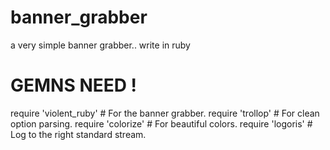 # banner_grabber
a very simple banner grabber.. write in ruby

# GEMNS NEED ! 
require 'violent_ruby' # For the banner grabber.
require 'trollop'      # For clean option parsing.
require 'colorize'     # For beautiful colors.
require 'logoris'      # Log to the right standard stream.

